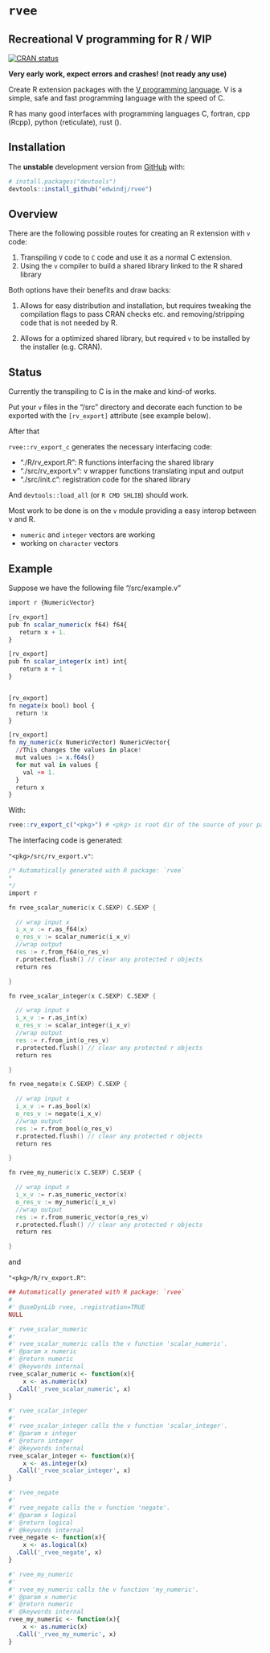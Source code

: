 
<!-- README.md is generated from README.Rmd. Please edit that file -->

# `rvee`

## Recreational V programming for R / WIP

<!-- badges: start -->

[![CRAN
status](https://www.r-pkg.org/badges/version/rvee)](https://CRAN.R-project.org/package=rvee)
<!-- badges: end -->

**Very early work, expect errors and crashes! (not ready any use)**

Create R extension packages with the [V programming
language](https://vlang.io). V is a simple, safe and fast programming
language with the speed of C.

R has many good interfaces with programming languages C, fortran, cpp
(Rcpp), python (reticulate), rust ().

## Installation

The **unstable** development version from [GitHub](https://github.com/)
with:

``` r
# install.packages("devtools")
devtools::install_github("edwindj/rvee")
```

## Overview

There are the following possible routes for creating an R extension with
`v` code:

1.  Transpiling `V` code to `C` code and use it as a normal C extension.
2.  Using the `v` compiler to build a shared library linked to the R
    shared library

Both options have their benefits and draw backs:

1.  Allows for easy distribution and installation, but requires tweaking
    the compilation flags to pass CRAN checks etc. and
    removing/stripping code that is not needed by R.

2.  Allows for a optimized shared library, but required `v` to be
    installed by the installer (e.g. CRAN).

## Status

Currently the transpiling to C is in the make and kind-of works.

Put your `v` files in the “<pkg>/src” directory and decorate each
function to be exported with the `[rv_export]` attribute (see example
below).

After that

`rvee::rv_export_c` generates the necessary interfacing code:

-   “./R/rv\_export.R”: R functions interfacing the shared library
-   “./src/rv\_export.v”: v wrapper functions translating input and
    output
-   “./src/init.c”: registration code for the shared library

And `devtools::load_all` (or `R CMD SHLIB`) should work.

Most work to be done is on the `v` module providing a easy interop
between v and R.

-   `numeric` and `integer` vectors are working
-   working on `character` vectors

## Example

Suppose we have the following file “<pkg>/src/example.v”

``` r
import r {NumericVector}

[rv_export]
pub fn scalar_numeric(x f64) f64{
   return x + 1.
}

[rv_export]
pub fn scalar_integer(x int) int{
   return x + 1
}


[rv_export]
fn negate(x bool) bool {
  return !x
}

[rv_export]
fn my_numeric(x NumericVector) NumericVector{
  //This changes the values in place!
  mut values := x.f64s()
  for mut val in values {
    val += 1.
  }
  return x
}
```

With:

``` r
rvee::rv_export_c("<pkg>") # <pkg> is root dir of the source of your package...
```

The interfacing code is generated:

`"<pkg>/src/rv_export.v"`:

``` v
/* Automatically generated with R package: `rvee`
*
*/
import r

fn rvee_scalar_numeric(x C.SEXP) C.SEXP {

  // wrap input x
  i_x_v := r.as_f64(x)
  o_res_v := scalar_numeric(i_x_v)
  //wrap output
  res := r.from_f64(o_res_v)
  r.protected.flush() // clear any protected r objects
  return res

}

fn rvee_scalar_integer(x C.SEXP) C.SEXP {

  // wrap input x
  i_x_v := r.as_int(x)
  o_res_v := scalar_integer(i_x_v)
  //wrap output
  res := r.from_int(o_res_v)
  r.protected.flush() // clear any protected r objects
  return res

}

fn rvee_negate(x C.SEXP) C.SEXP {

  // wrap input x
  i_x_v := r.as_bool(x)
  o_res_v := negate(i_x_v)
  //wrap output
  res := r.from_bool(o_res_v)
  r.protected.flush() // clear any protected r objects
  return res

}

fn rvee_my_numeric(x C.SEXP) C.SEXP {

  // wrap input x
  i_x_v := r.as_numeric_vector(x)
  o_res_v := my_numeric(i_x_v)
  //wrap output
  res := r.from_numeric_vector(o_res_v)
  r.protected.flush() // clear any protected r objects
  return res

}
```

and

`"<pkg>/R/rv_export.R"`:

``` r
## Automatically generated with R package: `rvee`
#
#' @useDynLib rvee, .registration=TRUE
NULL

#' rvee_scalar_numeric
#'
#' rvee_scalar_numeric calls the v function 'scalar_numeric'.
#' @param x numeric
#' @return numeric
#' @keywords internal
rvee_scalar_numeric <- function(x){
    x <- as.numeric(x)
  .Call('_rvee_scalar_numeric', x)
}

#' rvee_scalar_integer
#'
#' rvee_scalar_integer calls the v function 'scalar_integer'.
#' @param x integer
#' @return integer
#' @keywords internal
rvee_scalar_integer <- function(x){
    x <- as.integer(x)
  .Call('_rvee_scalar_integer', x)
}

#' rvee_negate
#'
#' rvee_negate calls the v function 'negate'.
#' @param x logical
#' @return logical
#' @keywords internal
rvee_negate <- function(x){
    x <- as.logical(x)
  .Call('_rvee_negate', x)
}

#' rvee_my_numeric
#'
#' rvee_my_numeric calls the v function 'my_numeric'.
#' @param x numeric
#' @return numeric
#' @keywords internal
rvee_my_numeric <- function(x){
    x <- as.numeric(x)
  .Call('_rvee_my_numeric', x)
}
```
